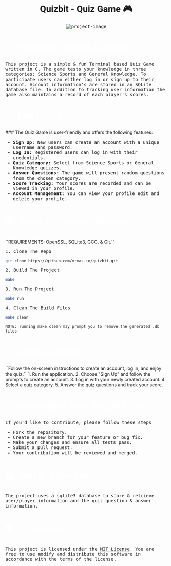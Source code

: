 <style>
    h1 {
        font-family: "Roboto", "Helvetica Neue", Arial, sans-serif;
    }
    h2 {
        color: white;
        font-size: 30px;
        font-family: "Lucida Console", "Courier New", monospace;
    }
    h3 {
        color: white;
        font-size: 20px;
        font-family: "Lucida Console", "Courier New", monospace;
    }
    p, li {
        font-family: "DejaVu Sans Mono";
    }
</style>

<!--<link rel="stylesheet" href="https://cdnjs.cloudflare.com/ajax/libs/font-awesome/6.2.1/css/all.min.css">-->

<h1 align="center" id="title"> Quizbit - Quiz Game 🎮</h1>

<p align="center"><img src="https://socialify.git.ci/mrmas-io/quizbit/image?description=1&amp;font=Inter&amp;forks=1&amp;issues=1&amp;language=1&amp;name=1&amp;owner=1&amp;pattern=Floating%20Cogs&amp;pulls=1&amp;stargazers=1&amp;theme=Auto" alt="project-image"></p>

<h2>📝 Project Description</h2>
<p id="description">This project is a simple &amp; fun Terminal based Quiz Game written in C. The game tests your knowledge in three categories: Science Sports and General Knowledge. To participate users can either log in or sign up to their account. Account information's are stored in an SQLite database file. In addition to tracking user information the game also maintains a record of each player's scores.</p>

<h2>🧐 Features</h2>
### The Quiz Game is user-friendly and offers the following features:

*   **Sign Up:** New users can create an account with a unique username and password.
*   **Log In:** Registered users can log in with their credentials.
*   **Quiz Category:** Select from Science Sports or General Knowledge quizzes.
*   **Answer Questions:** The game will present random questions from the chosen category.
*   **Score Tracking:** Your scores are recorded and can be viewed in your profile.
*   **Account Management:** You can view your profile edit and delete your profile.

<h2>🛠️ Installation Steps:</h2>
``REQUIREMENTS: OpenSSL, SQLite3, GCC, & Git.``
<p>1. Clone The Repo</p>

```bash
git clone https://github.com/mrmas-io/quizbit.git
```

<p>2. Build The Project</p>

```bash
make
```

<p>3. Run The Project</p>

```bash
make run
```

<p>4. Clean The Build Files</p>

```bash
make clean
```
``NOTE: running make clean may prompt you to remove the generated .db files``

<h2>📝 Usage Guide</h2>
``Follow the on-screen instructions to create an account, log in, and enjoy the quiz.``
1. Run the application.
2. Choose "Sign Up" and follow the prompts to create an account.
3. Log in with your newly created account.
4. Select a quiz category.
5. Answer the quiz questions and track your score.

<h2>🍰 Contribution Guidelines:</h2>

If you'd like to contribute, please follow these steps
- Fork the repository.
- Create a new branch for your feature or bug fix.
- Make your changes and ensure all tests pass.
- Submit a pull request.
- Your contribution will be reviewed and merged.

<h2>💻 Data Storage</h2>

The project uses a sqlite3 database to store & retrieve user/player information and the quiz question & answer information.


<h2>🛡️ License:</h2>

This project is licensed under the [MIT License](LICENSE). You are free to use modify and distribute this software in accordance with the terms of the license.